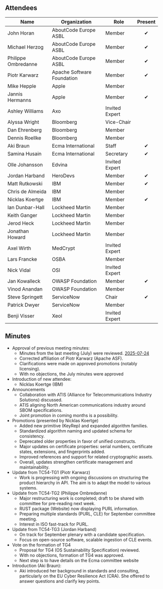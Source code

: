 ## Attendees

| Name                | Organization               | Role           | Present  |
|---------------------|----------------------------|----------------|:--------:|
| John Horan          | AboutCode Europe ASBL      | Member         | &#x2714; |
| Michael Herzog      | AboutCode Europe ASBL      | Member         | &#x2714; |
| Philippe Ombredanne | AboutCode Europe ASBL      | Member         | &#x2714; |
| Piotr Karwarz       | Apache Software Foundation | Member         | &#x2714; |
| Mike Hepple         | Apple                      | Member         |          |
| Jannis Hermanns     | Apple                      | Member         | &#x2714; |
| Ashley Williams     | Axo                        | Invited Expert |          |
| Alyssa Wright       | Bloomberg                  | Vice-Chair     |          |
| Dan Ehrenberg       | Bloomberg                  | Member         |          |
| Dennis Roellke      | Bloomberg                  | Member         |          |
| Aki Braun           | Ecma International         | Staff          | &#x2714; |
| Samina Husain       | Ecma International         | Secretary      | &#x2714; |
| Olle Johansson      | Edvina                     | Invited Expert |          |
| Jordan Harband      | HeroDevs                   | Member         | &#x2714; |
| Matt Rutkowski      | IBM                        | Member         | &#x2714; |
| Chris de Almeida    | IBM                        | Member         |          |
| Nicklas Koertge     | IBM                        | Member         | &#x2714; |
| Ian Dunbar-Hall     | Lockheed Martin            | Member         |          |
| Keith Ganger        | Lockheed Martin            | Member         |          |
| Jerod Heck          | Lockheed Martin            | Member         |          |
| Jonathan Howard     | Lockheed Martin            | Member         |          |
| Axel Wirth          | MedCrypt                   | Invited Expert |          |
| Lars Francke        | OSBA                       | Member         |          |
| Nick Vidal          | OSI                        | Invited Expert |          |
| Jan Kowalleck       | OWASP Foundation           | Member         | &#x2714; |
| Vinod Anandan       | OWASP Foundation           | Member         |          |
| Steve Springett     | ServiceNow                 | Chair          | &#x2714; |
| Patrick Dwyer       | ServiceNow                 | Member         |          |
| Benji Visser        | Xeol                       | Invited Expert |          |

## Minutes
* Approval of previous meeting minutes:
    * Minutes from the last meeting (July) were reviewed. [2025-07-24](2025-07-24-minutes.md)
    * Corrected affiliation of Piotr Karwarz (Apache ASF).
    * Clarifications were made on approved promotions (notably licensing).
    * With no objections, the July minutes were approved
* Introduction of new attendee:
    * Nicklas Koertge (IBM)
* Announcements
    * Collaboration with ATIS (Alliance for Telecommunications Industry Solutions) discussed.
    * ATIS aligning North American communications industry around SBOM specifications.
    * Joint promotion in coming months is a possibility.
* Promotions (presented by Nicklas Koertge)
    * Added new primitive (KeyRep) and expanded algorithm families.
    * Standardized algorithm naming and updated schema for consistency.
    * Deprecated older properties in favor of unified constructs.
    * Major updates on certificate properties: serial numbers, certificate states, extensions, and fingerprints added.
    * Improved references and support for related cryptographic assets.
    * Overall, updates strengthen certificate management and maintainability.
* Update from TC54-TG1 (Piotr Karwarz)
    * Work is progressing with ongoing discussions on structuring the product hierarchy in API. The aim is to adapt the model to various systems.
* Update from TC54-TG2 (Philippe Ombredanne)
    * Major restructuring work is completed; draft to be shared with committee for pre-reading next week.
    * RUST package (Website) now displaying PURL information.
    * Preparing multiple standards (PURL, CLE) for September committee meeting.
    * Interest in ISO fast-track for PURL.
* Update from TC54-TG3 (Jordan Harband)
    * On track for September plenary with a candidate specification.
    * Focus on open-source software, scalable ingestion of CLE events.
* Vote on the formation of TG4
    * Proposal for TG4 (OS Sustainability Specification) reviewed.
    * With no objections, formation of TG4 was approved.
    * Next step is to have details on the Ecma committee website
* Introduction (Aki Braun):
    * Aki introduced her background in standards and consulting, particularly on the EU Cyber Resilience Act (CRA). She offered to answer questions and clarify key points.
